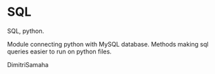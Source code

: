 # SQL
SQL, python. 

Module connecting python with MySQL database. 
Methods making sql queries easier to run on python files.

DimitriSamaha
